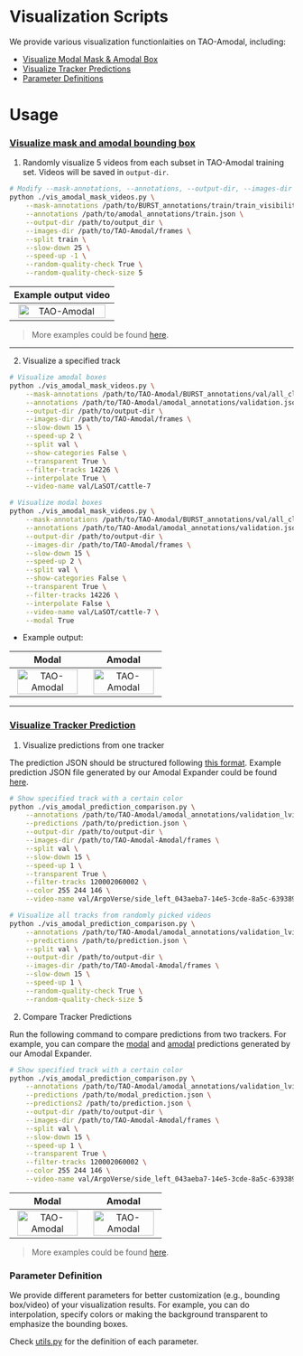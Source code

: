 # Visualization Scripts
We provide various visualization functionlaities on TAO-Amodal, including:
<ul>
    <li>
      <a href="#visualize-mask-and-amodal-bounding-box">Visualize Modal Mask & Amodal Box</a>
    </li>
    <li>
      <a href="#visualize-tracker-prediction">Visualize Tracker Predictions</a>
    </li>
    <li>
      <a href="#parameter-definition">Parameter Definitions</a>
    </li>
</ul>

# Usage
### [Visualize mask and amodal bounding box](https://tao-amodal.github.io/dataset.html)

1. Randomly visualize 5 videos from each subset in TAO-Amodal training set. Videos will be saved in ```output-dir```.
```bash
# Modify --mask-annotations, --annotations, --output-dir, --images-dir
python ./vis_amodal_mask_videos.py \
    --mask-annotations /path/to/BURST_annotations/train/train_visibility.json \
    --annotations /path/to/amodal_annotations/train.json \
    --output-dir /path/to/output_dir \
    --images-dir /path/to/TAO-Amodal/frames \
    --split train \
    --slow-down 25 \
    --speed-up -1 \
    --random-quality-check True \
    --random-quality-check-size 5
```

| Example output video |
|---|
|<div align="center"><a href="https://tao-amodal.github.io/dataset.html"><img width="95%" alt="TAO-Amodal" src="https://github.com/WesleyHsieh0806/TAO-Amodal/blob/main/assets/truck-10.gif"></a></div> | 

> More examples could be found [here](https://tao-amodal.github.io/dataset.html).

---
2. Visualize a specified track
```bash
# Visualize amodal boxes
python ./vis_amodal_mask_videos.py \
    --mask-annotations /path/to/TAO-Amodal/BURST_annotations/val/all_classes_visibility.json \
    --annotations /path/to/TAO-Amodal/amodal_annotations/validation.json \
    --output-dir /path/to/output-dir \
    --images-dir /path/to/TAO-Amodal/frames \
    --slow-down 15 \
    --speed-up 2 \
    --split val \
    --show-categories False \
    --transparent True \
    --filter-tracks 14226 \
    --interpolate True \
    --video-name val/LaSOT/cattle-7

# Visualize modal boxes
python ./vis_amodal_mask_videos.py \
    --mask-annotations /path/to/TAO-Amodal/BURST_annotations/val/all_classes_visibility.json \
    --annotations /path/to/TAO-Amodal/amodal_annotations/validation.json \
    --output-dir /path/to/output-dir \
    --images-dir /path/to/TAO-Amodal/frames \
    --slow-down 15 \
    --speed-up 2 \
    --split val \
    --show-categories False \
    --transparent True \
    --filter-tracks 14226 \
    --interpolate False \
    --video-name val/LaSOT/cattle-7 \
    --modal True
```

* Example output:

| Modal | Amodal |
|---|---|
|<div align="center"><a href="https://tao-amodal.github.io/static/videos/cattle-7_both.mp4"><img width="95%" alt="TAO-Amodal" src="https://github.com/WesleyHsieh0806/TAO-Amodal/assets/55971907/c0398f59-3d33-4390-b68f-ab68a0a184da"></a></div> | <div align="center"><a href="https://tao-amodal.github.io/static/videos/cattle-7_both.mp4"><img width="95%" alt="TAO-Amodal" src="https://github.com/WesleyHsieh0806/TAO-Amodal/assets/55971907/bfe42828-79a3-48dd-b68d-19fa12c008f2"></a></div>|

---

### [Visualize Tracker Prediction](https://tao-amodal.github.io/#Amodal-Expander)
1. Visualize predictions from one tracker

The prediction JSON should be structured following [this format](https://huggingface.co/datasets/chengyenhsieh/TAO-Amodal#annotation-and-prediction-format). Example prediction JSON file generated by our Amodal Expander could be found [here](https://huggingface.co/datasets/chengyenhsieh/TAO-Amodal/tree/main/example_output).

```bash
# Show specified track with a certain color
python ./vis_amodal_prediction_comparison.py \
    --annotations /path/to/TAO-Amodal/amodal_annotations/validation_lvis_v1.json \
    --predictions /path/to/prediction.json \
    --output-dir /path/to/output-dir \
    --images-dir /path/to/TAO-Amodal-Amodal/frames \
    --split val \
    --slow-down 15 \
    --speed-up 1 \
    --transparent True \
    --filter-tracks 120002060002 \
    --color 255 244 146 \
    --video-name val/ArgoVerse/side_left_043aeba7-14e5-3cde-8a5c-639389b6d3a6
```
```bash
# Visualize all tracks from randomly picked videos
python ./vis_amodal_prediction_comparison.py \
    --annotations /path/to/TAO-Amodal/amodal_annotations/validation_lvis_v1.json \
    --predictions /path/to/prediction.json \
    --split val \
    --output-dir /path/to/output-dir \
    --images-dir /path/to/TAO-Amodal-Amodal/frames \
    --slow-down 15 \
    --speed-up 1 \
    --random-quality-check True \
    --random-quality-check-size 5
```

2. Compare Tracker Predictions

Run the following command to compare predictions from two trackers. For example, you can compare the [modal](https://huggingface.co/datasets/chengyenhsieh/TAO-Amodal/blob/main/example_output/modal_prediction.json) and [amodal](https://huggingface.co/datasets/chengyenhsieh/TAO-Amodal/blob/main/example_output/prediction.json) predictions generated by our Amodal Expander.

```bash
# Show specified track with a certain color
python ./vis_amodal_prediction_comparison.py \
    --annotations /path/to/TAO-Amodal/amodal_annotations/validation_lvis_v1.json \
    --predictions /path/to/modal_prediction.json \
    --predictions2 /path/to/prediction.json \
    --output-dir /path/to/output-dir \
    --images-dir /path/to/TAO-Amodal-Amodal/frames \
    --split val \
    --slow-down 15 \
    --speed-up 1 \
    --transparent True \
    --filter-tracks 120002060002 \
    --color 255 244 146 \
    --video-name val/ArgoVerse/side_left_043aeba7-14e5-3cde-8a5c-639389b6d3a6
```

| Modal | Amodal|
|---|---|
|<div align="center"><a href="https://tao-amodal.github.io/static/videos/ae_people-1.mp4"><img width="95%" alt="TAO-Amodal" src="https://github.com/WesleyHsieh0806/TAO-Amodal/assets/55971907/67eb0171-b72a-48c1-bf04-e6f13bb2ca23"></a></div> | <div align="center"><a href="https://tao-amodal.github.io/static/videos/ae_people-1.mp4"><img width="95%" alt="TAO-Amodal" src="https://github.com/WesleyHsieh0806/TAO-Amodal/assets/55971907/b7f6b9af-48a3-44eb-a485-4c14b28fbf82"></a></div> |




> More examples could be found [here](https://tao-amodal.github.io/#Amodal-Expander).

### Parameter Definition
We provide different parameters for better customization (e.g., bounding box/video) of your visualization results. For example, you can do interpolation, specify colors or making the background transparent to emphasize the bounding boxes.

Check [utils.py](./utils.py#L16) for the definition of each parameter.
